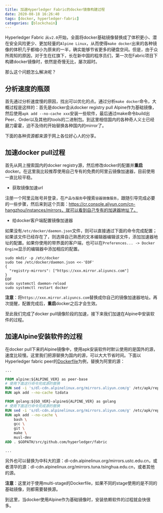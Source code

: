 ```yaml
---
title: 加速Hyperledger Fabric的docker镜像构建过程
date: 2020-08-18 16:26:40
tags: [docker, hyperledger-fabric]
categories: [blockchain]
---
```


Hyperledger Fabric 从`v2.0`开始，全面将docker基础镜像替换成了体积更小、潜在安全风险更少、更加轻量的`Alpine Linux`，从而使得`make docker`出来的各种镜像的体积几乎都缩小为原来的一半，确实能够节省更多的硬盘空间。但是，由于众所周知的原因，对于生在红旗下，长在新中国的程序员们，第一次在Fabric项目下构建docker镜像时，依然是奇慢无比，屡次超时。

那么这个问题怎么解决呢？

## 分析速度的瓶颈

首先通过分析速度慢的原因，找出可以优化的点。通过分析`make docker`命令，大概过程是这样的：首先是docker会从docker registry pull Alpine作为基础镜像，然后使用`apk add --no-cache xxx`安装一些软件，最后通过make命令build出Peer、Order以及其他的tools的二进制包。到这里相信国内的各种奇人义士已经磨刀霍霍，迫不及待的开始替换各种国内的mirror了。
<!-- more -->
下面的各种资源都来源于网上各位好心人的分享。

## 加速docker pull过程

首先从网上搜索国内的docker registry源，然后修改docker的配置并**重启**docker。在这里我比较推荐使用自己专有的免费的阿里云镜像加速器，目前使用一直比较平稳。

* 获取镜像加速url

注册一个阿里云账号并登录，在`产品与服务`中搜索`容器镜像服务`，跟随引导完成必要的一些步骤，然后来到这个页面：https://cr.console.aliyun.com/cn-hangzhou/instances/mirrors，就可以看到自己专有的加速器地址了。

* 给docker客户端配置镜像加速器

如果没有`/etc/docker/daemon.json`文件，则可以直接通过下面的命令完成配置；如果该文件已经存在了，则选择自己熟悉的文本编辑器编辑该文件，添加加速器地址的配置。如果你使用的带界面的客户端，也可以在`Preferences... -> Docker Engine`显示的编辑器中添加相应的配置。

```shell
sudo mkdir -p /etc/docker
sudo tee /etc/docker/daemon.json <<-'EOF'
{
  "registry-mirrors": ["https://xxx.mirror.aliyuncs.com"]
}
EOF
sudo systemctl daemon-reload
sudo systemctl restart docker

```

**注意**：将`https://xxx.mirror.aliyuncs.com`替换成你自己的镜像加速器地址。再次提醒，配置完成后，**重启**docker之后才会生效。

至此我们完成了docker pull镜像阶段的加速，接下来我们加速在Alpine中安装软件的过程。

## 加速Alpine安装软件的过程

在docker pull下来的Alpine镜像中，使用apk安装软件时默认使用的是国外的源，速度比较慢。这里我们把源替换为国内的源，可以大大节省时间。下面以Hyperledger fabric peer的[Dockerfile](https://github.com/hyperledger/fabric/blob/master/images/peer/Dockerfile)为例，替换为阿里的源：

```dockerfile
...

FROM alpine:${ALPINE_VER} as peer-base
# 使用下面这行命令完成源的替换
RUN sed -i 's/dl-cdn.alpinelinux.org/mirrors.aliyun.com/g' /etc/apk/repositories
RUN apk add --no-cache tzdata

FROM golang:${GO_VER}-alpine${ALPINE_VER} as golang
# 使用下面这行命令完成源的替换
RUN sed -i 's/dl-cdn.alpinelinux.org/mirrors.aliyun.com/g' /etc/apk/repositories
RUN apk add --no-cache \
	bash \
	gcc \
	git \
	make \
	musl-dev
ADD . $GOPATH/src/github.com/hyperledger/fabric

...
```

另外也可以替换为中科大的源：dl-cdn.alpinelinux.org/mirrors.ustc.edu.cn，或者清华的源：dl-cdn.alpinelinux.org/mirrors.tuna.tsinghua.edu.cn，或者其他的源。

**注意**：这里对于使用multi-stage的Dockerfile，如果不同的stage使用的是不同的基础镜像，则都需要替换源。

到这里，当docker使用Alpine作为基础镜像时，安装依赖软件的过程就会快很多。

